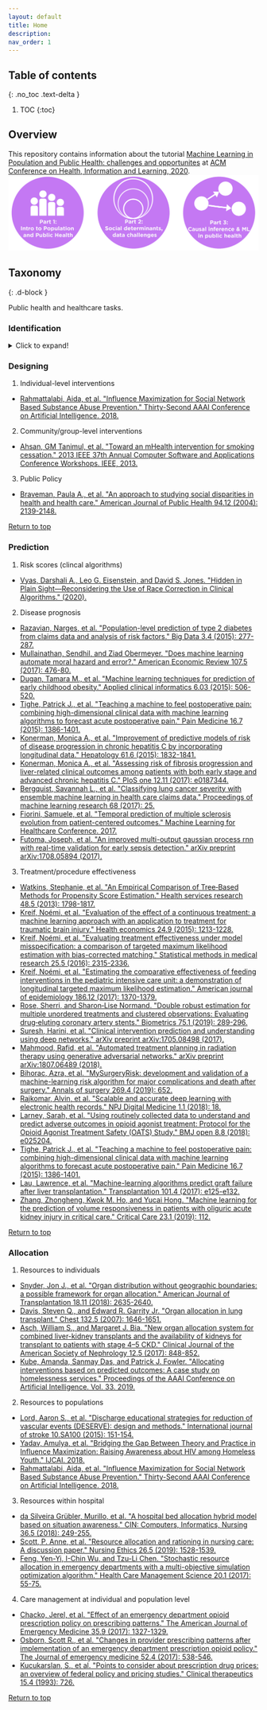 ```yaml
---
layout: default
title: Home
description: 
nav_order: 1
---
```


## Table of contents
{: .no_toc .text-delta }

1. TOC
{:toc}


## Overview
This repository contains information about the tutorial [Machine Learning in Population and Public Health: challenges and opportunites](https://www.chilconference.org/workshop_b.html) at [ACM Conference on Health, Information and Learning, 2020](https://www.chilconference.org/index.html). 
![tutorial_overview](./Figures/chil_tutorial_overview123.png) 



## Taxonomy
{: .d-block }

Public health and healthcare tasks.

### Identification
<details>
  <summary>Click to expand!</summary>

1. Disease incidence at population level
  * [Bhatt, Samir, et al. "The global distribution and burden of dengue." Nature 496.7446 (2013): 504-507.](https://www.nature.com/articles/nature12060?page=32)
2. Disease detection including behaviors and markers
  * [Gulshan, Varun, et al. "Development and validation of a deep learning algorithm for detection of diabetic retinopathy in retinal fundus photographs." Jama 316.22 (2016): 2402-2410.](https://jamanetwork.com/journals/jama/article-abstract/2588763)
  * [Lu, Jen-Tang, et al. "Deepspine: Automated lumbar vertebral segmentation, disc-level designation, and spinal stenosis grading using deep learning." arXiv preprint arXiv:1807.10215 (2018).](https://arxiv.org/abs/1807.10215)
  * [Paul, H. Yi, et al. "Deep Learning-Based Identification Of Traditional Hip, Knee, and Shoulder Arthroplasty and Application to Alternative Arthroplasty Designs." (2018).](https://static1.squarespace.com/static/59d5ac1780bd5ef9c396eda6/t/5b737c761ae6cf102e2857d6/1534295158812/Arthroplasty+Identification+MLHC+2018+FINAL.pdf)
  * [M. Hu et al., "Learning to Recognize Chest-Xray Images Faster and More Efficiently Based on Multi-Kernel Depthwise Convolution," in IEEE Access, vol. 8, pp. 37265-37274, 2020, doi: 10.1109/ACCESS.2020.2974242.](https://ieeexplore.ieee.org/abstract/document/9000602)
3. Multi-level factors related to health outcomes
 * [Weichenthal, Scott, et al. "Within-city Spatial Variations in Ambient Ultrafine Particle Concentrations and Incident Brain Tumors in Adults." Epidemiology (Cambridge, Mass.) 31.2 (2020): 177.](https://www.ncbi.nlm.nih.gov/pmc/articles/PMC7004474/)
4. External validity of policies
 * [Hermanspann T, Schoberer M, Robel-Tillig E, et al. Incidence and Severity of Prescribing Errors in Parenteral Nutrition for Pediatric Inpatients at a Neonatal and Pediatric Intensive Care Unit. Front Pediatr. 2017;5:149. Published 2017 Jun 30. doi:10.3389/fped.2017.00149](https://www.frontiersin.org/articles/10.3389/fped.2017.00149/full)
5. Fairness of policies
 * [Obermeyer, Ziad, and Sendhil Mullainathan. "Dissecting racial bias in an algorithm that guides health decisions for 70 million people." Proceedings of the Conference on Fairness, Accountability, and Transparency. 2019.](https://dl.acm.org/doi/abs/10.1145/3287560.3287593)
6. Causal treatment effects 
 * [Lodi, Sara, et al. "Effect estimates in randomized trials and observational studies: comparing apples with apples." American journal of epidemiology 188.8 (2019): 1569-1577.](https://academic.oup.com/aje/article/188/8/1569/5486454)
 * [Chiu, Yu-Han, et al. "The effect of prenatal treatments on offspring events in the presence of competing events: an application to a randomized trial of fertility therapies." Epidemiology (Cambridge, Mass.) (2020).](https://europepmc.org/article/med/32501812)
 * [Burgess, Stephen, Christopher N. Foley, and Verena Zuber. "Inferring causal relationships between risk factors and outcomes from genome-wide association study data." Annual review of genomics and human genetics 19 (2018): 303-327.](https://www.annualreviews.org/doi/abs/10.1146/annurev-genom-083117-021731)
7. Individuals/subpopulations to target interventions 
 * [Braveman, Paula A., et al. "An approach to studying social disparities in health and health care." American Journal of Public Health 94.12 (2004): 2139-2148.](https://www.ncbi.nlm.nih.gov/pmc/articles/PMC1448604/pdf/0942139.pdf)
 * [McGuire, Thomas G. "Achieving mental health care parity might require changes in payments and competition." Health Affairs 35.6 (2016): 1029-1035.](https://www.healthaffairs.org/doi/abs/10.1377/hlthaff.2016.0012)
 * [Childs, John D., et al. "A clinical prediction rule to identify patients with low back pain most likely to benefit from spinal manipulation: a validation study." Annals of internal medicine 141.12 (2004): 920-928.](https://www.acpjournals.org/doi/abs/10.7326/0003-4819-141-12-200412210-00008)
 * [Williams, J. "A new model for care population management." Healthcare Financial Management: Journal of the Healthcare Financial Management Association 67.3 (2013): 68-76.](https://europepmc.org/article/med/23513755)
 * [Nishtala, Siddharth, et al. "Missed calls, Automated Calls and Health Support: Using AI to improve maternal health outcomes by increasing program engagement." arXiv preprint arXiv:2006.07590 (2020).](https://arxiv.org/abs/2006.07590)
 * [Ou, Han-Ching, et al. "Who and When to Screen: Multi-Round Active Screening for Network Recurrent Infectious Diseases Under Uncertainty." Proceedings of the 19th International Conference on Autonomous Agents and MultiAgent Systems. 2020.](http://aruneshsinha.net/Files/Other/Papers/who_and_when_to_screen.pdf)
8. Individuals/populations to minimize healthcare costs
 * [Rose, Sherri, Savannah L. Bergquist, and Timothy J. Layton. "Computational health economics for identification of unprofitable health care enrollees." Biostatistics 18.4 (2017): 682-694.](https://academic.oup.com/biostatistics/article-abstract/18/4/682/3077114)
 * [Tamang, Suzanne, et al. "Predicting patient ‘cost blooms’ in Denmark: a longitudinal population-based study." BMJ open 7.1 (2017): e011580.](https://bmjopen.bmj.com/content/7/1/e011580.abstract)
 * [Bergquist, Savannah L., et al. "Data transformations to improve the performance of health plan payment methods." Journal of health economics 66 (2019): 195-207.](https://www.sciencedirect.com/science/article/pii/S016762961830290X)
 * [Drozd, Edward M., et al. "Patient casemix classification for medicare psychiatric prospective payment." American Journal of Psychiatry 163.4 (2006): 724-732.](https://ajp.psychiatryonline.org/doi/abs/10.1176/ajp.2006.163.4.724)
 * [Rose, Sherri. "Intersections of machine learning and epidemiological methods for health services research." International Journal of Epidemiology (2020).](https://academic.oup.com/ije/article-abstract/doi/10.1093/ije/dyaa035/5814327)
 * [Zink, Anna, and Sherri Rose. "Fair regression for health care spending." Biometrics (2019).](https://onlinelibrary.wiley.com/doi/abs/10.1111/biom.13206?casa_token=oHkCsdUBcFYAAAAA:7IF1LBK-6dIzdc91k_0UJI7EQVC4zoPZATmrvOgsN_8M-rq0MZwlN0mnkCTu5UdgqdAOsXaN96cILA)
 * [Rose, Sherri. "A machine learning framework for plan payment risk adjustment." Health services research 51.6 (2016): 2358-2374.](https://onlinelibrary.wiley.com/doi/abs/10.1111/1475-6773.12464)
 * [Park, Sungchul, and Anirban Basu. "Alternative evaluation metrics for risk adjustment methods." Health economics 27.6 (2018): 984-1010.](https://onlinelibrary.wiley.com/doi/abs/10.1002/hec.3657)
 * [Shrestha, Akritee, et al. "Mental health risk adjustment with clinical categories and machine learning." Health services research 53 (2018): 3189-3206.](https://onlinelibrary.wiley.com/doi/abs/10.1111/1475-6773.12818)  
 
 [Return to top](#table-of-contents)
 
 </details>

### Designing

1. Individual-level interventions
 * [Rahmattalabi, Aida, et al. "Influence Maximization for Social Network Based Substance Abuse Prevention." Thirty-Second AAAI Conference on Artificial Intelligence. 2018.](https://www.aaai.org/ocs/index.php/AAAI/AAAI18/paper/viewPaper/17358)

2. Community/group-level interventions 
 * [Ahsan, GM Tanimul, et al. "Toward an mHealth intervention for smoking cessation." 2013 IEEE 37th Annual Computer Software and Applications Conference Workshops. IEEE, 2013.](https://ieeexplore.ieee.org/abstract/document/6605814)

3. Public Policy
 * [Braveman, Paula A., et al. "An approach to studying social disparities in health and health care." American Journal of Public Health 94.12 (2004): 2139-2148.](https://ajph.aphapublications.org/doi/full/10.2105/AJPH.94.12.2139)  
 
 
 [Return to top](#table-of-contents)



### Prediction

1. Risk scores (clincal algorithms)
  * [Vyas, Darshali A., Leo G. Eisenstein, and David S. Jones. "Hidden in Plain Sight—Reconsidering the Use of Race Correction in Clinical Algorithms." (2020).](https://www.nejm.org/doi/full/10.1056/NEJMms2004740)
2. Disease prognosis 
 * [Razavian, Narges, et al. "Population-level prediction of type 2 diabetes from claims data and analysis of risk factors." Big Data 3.4 (2015): 277-287.](https://www.liebertpub.com/doi/abs/10.1089/BIG.2015.0020)
 * [Mullainathan, Sendhil, and Ziad Obermeyer. "Does machine learning automate moral hazard and error?." American Economic Review 107.5 (2017): 476-80.](https://www.aeaweb.org/articles?id=10.1257/aer.p20171084)
 * [Dugan, Tamara M., et al. "Machine learning techniques for prediction of early childhood obesity." Applied clinical informatics 6.03 (2015): 506-520.](https://www.thieme-connect.com/products/ejournals/html/10.4338/ACI-2015-03-RA-0036)
 * [Tighe, Patrick J., et al. "Teaching a machine to feel postoperative pain: combining high-dimensional clinical data with machine learning algorithms to forecast acute postoperative pain." Pain Medicine 16.7 (2015): 1386-1401.](https://academic.oup.com/painmedicine/article-abstract/16/7/1386/1918425)
 * [Konerman, Monica A., et al. "Improvement of predictive models of risk of disease progression in chronic hepatitis C by incorporating longitudinal data." Hepatology 61.6 (2015): 1832-1841.](https://aasldpubs.onlinelibrary.wiley.com/doi/abs/10.1002/hep.27750)
 * [Konerman, Monica A., et al. "Assessing risk of fibrosis progression and liver-related clinical outcomes among patients with both early stage and advanced chronic hepatitis C." PloS one 12.11 (2017): e0187344.](https://journals.plos.org/plosone/article?id=10.1371/journal.pone.0187344)
 * [Bergquist, Savannah L., et al. "Classifying lung cancer severity with ensemble machine learning in health care claims data." Proceedings of machine learning research 68 (2017): 25.](https://www.ncbi.nlm.nih.gov/pmc/articles/PMC6287925/)
 * [Fiorini, Samuele, et al. "Temporal prediction of multiple sclerosis evolution from patient-centered outcomes." Machine Learning for Healthcare Conference. 2017.](http://proceedings.mlr.press/v68/fiorini17a.html)
 * [Futoma, Joseph, et al. "An improved multi-output gaussian process rnn with real-time validation for early sepsis detection." arXiv preprint arXiv:1708.05894 (2017).](https://arxiv.org/abs/1708.05894)

3. Treatment/procedure effectiveness
 * [Watkins, Stephanie, et al. "An Empirical Comparison of Tree‐Based Methods for Propensity Score Estimation." Health services research 48.5 (2013): 1798-1817.](https://onlinelibrary.wiley.com/doi/abs/10.1111/1475-6773.12068)
 * [Kreif, Noémi, et al. "Evaluation of the effect of a continuous treatment: a machine learning approach with an application to treatment for traumatic brain injury." Health economics 24.9 (2015): 1213-1228.](https://onlinelibrary.wiley.com/doi/abs/10.1002/hec.3189)
 * [Kreif, Noémi, et al. "Evaluating treatment effectiveness under model misspecification: a comparison of targeted maximum likelihood estimation with bias-corrected matching." Statistical methods in medical research 25.5 (2016): 2315-2336.](https://journals.sagepub.com/doi/full/10.1177/0962280214521341)
 * [Kreif, Noémi, et al. "Estimating the comparative effectiveness of feeding interventions in the pediatric intensive care unit: a demonstration of longitudinal targeted maximum likelihood estimation." American journal of epidemiology 186.12 (2017): 1370-1379.](https://academic.oup.com/aje/article-abstract/186/12/1370/3886032)
 * [Rose, Sherri, and Sharon‐Lise Normand. "Double robust estimation for multiple unordered treatments and clustered observations: Evaluating drug‐eluting coronary artery stents." Biometrics 75.1 (2019): 289-296.](https://onlinelibrary.wiley.com/doi/abs/10.1111/biom.12927)
 * [Suresh, Harini, et al. "Clinical intervention prediction and understanding using deep networks." arXiv preprint arXiv:1705.08498 (2017).](https://arxiv.org/abs/1705.08498)
 * [Mahmood, Rafid, et al. "Automated treatment planning in radiation therapy using generative adversarial networks." arXiv preprint arXiv:1807.06489 (2018).](https://arxiv.org/abs/1807.06489)
 * [Bihorac, Azra, et al. "MySurgeryRisk: development and validation of a machine-learning risk algorithm for major complications and death after surgery." Annals of surgery 269.4 (2019): 652.](https://www.ncbi.nlm.nih.gov/pmc/articles/pmc6110979/)
 * [Rajkomar, Alvin, et al. "Scalable and accurate deep learning with electronic health records." NPJ Digital Medicine 1.1 (2018): 18.](https://www.nature.com/articles/s41746-018-0029-1/)
 * [Larney, Sarah, et al. "Using routinely collected data to understand and predict adverse outcomes in opioid agonist treatment: Protocol for the Opioid Agonist Treatment Safety (OATS) Study." BMJ open 8.8 (2018): e025204.](https://bmjopen.bmj.com/content/8/8/e025204.abstract)
 * [Tighe, Patrick J., et al. "Teaching a machine to feel postoperative pain: combining high-dimensional clinical data with machine learning algorithms to forecast acute postoperative pain." Pain Medicine 16.7 (2015): 1386-1401.](https://academic.oup.com/painmedicine/article-abstract/16/7/1386/1918425)
 * [Lau, Lawrence, et al. "Machine-learning algorithms predict graft failure after liver transplantation." Transplantation 101.4 (2017): e125-e132.](https://journals.lww.com/transplantjournal/FullText/2017/04000/Machine_Learning_Algorithms_Predict_Graft_Failure.25.aspx)
 * [Zhang, Zhongheng, Kwok M. Ho, and Yucai Hong. "Machine learning for the prediction of volume responsiveness in patients with oliguric acute kidney injury in critical care." Critical Care 23.1 (2019): 112.](https://link.springer.com/article/10.1186/s13054-019-2411-z) 
 
  [Return to top](#table-of-contents)
 



### Allocation

1. Resources to individuals 
 * [Snyder, Jon J., et al. "Organ distribution without geographic boundaries: a possible framework for organ allocation." American Journal of Transplantation 18.11 (2018): 2635-2640.](https://onlinelibrary.wiley.com/doi/abs/10.1111/ajt.15115)
 * [Davis, Steven Q., and Edward R. Garrity Jr. "Organ allocation in lung transplant." Chest 132.5 (2007): 1646-1651.](https://www.sciencedirect.com/science/article/pii/S001236921551283X)
 * [Asch, William S., and Margaret J. Bia. "New organ allocation system for combined liver-kidney transplants and the availability of kidneys for transplant to patients with stage 4–5 CKD." Clinical Journal of the American Society of Nephrology 12.5 (2017): 848-852.](https://cjasn.asnjournals.org/content/12/5/848.short)
 * [Kube, Amanda, Sanmay Das, and Patrick J. Fowler. "Allocating interventions based on predicted outcomes: A case study on homelessness services." Proceedings of the AAAI Conference on Artificial Intelligence. Vol. 33. 2019.](https://www.aaai.org/ojs/index.php/AAAI/article/view/3838)
 
2. Resources to populations
 * [Lord, Aaron S., et al. "Discharge educational strategies for reduction of vascular events (DESERVE): design and methods." International journal of stroke 10.SA100 (2015): 151-154.](https://journals.sagepub.com/doi/abs/10.1111/ijs.12571)
 * [Yadav, Amulya, et al. "Bridging the Gap Between Theory and Practice in Influence Maximization: Raising Awareness about HIV among Homeless Youth." IJCAI. 2018.](https://teamcore.seas.harvard.edu/files/teamcore/files/2018_14_teamcore_bridging_gap_theory.pdf)
 * [Rahmattalabi, Aida, et al. "Influence Maximization for Social Network Based Substance Abuse Prevention." Thirty-Second AAAI Conference on Artificial Intelligence. 2018.](https://www.aaai.org/ocs/index.php/AAAI/AAAI18/paper/viewPaper/17358)

3. Resources within hospital 
 * [da Silveira Grübler, Murillo, et al. "A hospital bed allocation hybrid model based on situation awareness." CIN: Computers, Informatics, Nursing 36.5 (2018): 249-255.](https://journals.lww.com/cinjournal/Fulltext/2018/05000/A_Hospital_Bed_Allocation_Hybrid_Model_Based_on.7.aspx)
 * [Scott, P. Anne, et al. "Resource allocation and rationing in nursing care: A discussion paper." Nursing Ethics 26.5 (2019): 1528-1539.](https://journals.sagepub.com/doi/abs/10.1177/0969733018759831)
 * [Feng, Yen-Yi, I-Chin Wu, and Tzu-Li Chen. "Stochastic resource allocation in emergency departments with a multi-objective simulation optimization algorithm." Health Care Management Science 20.1 (2017): 55-75.](https://link.springer.com/content/pdf/10.1007/s10729-015-9335-1.pdf)
 
4. Care management at individual and population level 
 * [Chacko, Jerel, et al. "Effect of an emergency department opioid prescription policy on prescribing patterns." The American Journal of Emergency Medicine 35.9 (2017): 1327-1329.](https://www.sciencedirect.com/science/article/pii/S0735675717304680)
 * [Osborn, Scott R., et al. "Changes in provider prescribing patterns after implementation of an emergency department prescription opioid policy." The Journal of emergency medicine 52.4 (2017): 538-546.](https://www.sciencedirect.com/science/article/pii/S073646791630988X)
 * [Kucukarslan, S., et al. "Points to consider about prescription drug prices: an overview of federal policy and pricing studies." Clinical therapeutics 15.4 (1993): 726.](https://www.ncbi.nlm.nih.gov/pubmed/8221823)  
 
 [Return to top](#table-of-contents)

